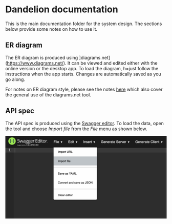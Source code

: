 # Dandelion documentation

This is the main documentation folder for the system design. The sections below
provide some notes on how to use it.

## ER diagram

The ER diagram is produced using ]diagrams.net](https://www.diagrams.net/).
It can be viewed and edited either with the online version or the desktop app.
To load the diagram, h=just follow the instructions when the app starts. Changes
are automatically saved as you go along.

For notes on ER diagram style, please see the notes [here](https://bdavison.napier.ac.uk/db/Practicals/Drawio/erd/)
which also cover the general use of the diagrams.net tool.

## API spec

The API spec is produced using the [Swagger editor](https://editor.swagger.io).
To load the data, open the tool and choose *Import file* from the *File* menu
as shown below.

![Loading API definition](images/swagger.png)
